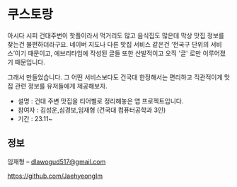 # 쿠스토랑
아시다 시피 건대주변이 핫플이라서 먹거리도 많고 음식집도 많은데 막상 맛집 정보를 찾는건 불편하더라구요.
네이버 지도나 다른 맛집 서비스 같은건 ‘전국구 단위의 서비스’이기 때문이고,
에브리타임에 작성된 글들 또한 산발적이고 오직 '글' 로만 이루어졌기 때문입니다.

그래서 만들었습니다.
그 어떤 서비스보다도 건국대 한정해서는 편리하고 직관적이게 맛집 관련 정보를 유저들에게 제공해보자.

* 설명 : 건대 주변 맛집을 티어별로 정리해놓은 앱 프로젝트입니다. 
* 참여자 : 김성운,심경보,임재형 (건국대 컴퓨터공학과 3인)
* 기간 : 23.11~
  


## 정보

임재형 – dlawogud517@gmail.com

https://github.com/JaehyeongIm


